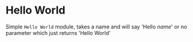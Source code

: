 # Hello World

Simple `Hello World` module, takes a name and will say 'Hello _name_' or no parameter which just returns 'Hello World'

